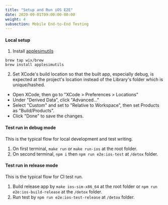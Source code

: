 ```yaml
---
title: "Setup and Run iOS E2E"
date: 2020-09-01T09:00:00-00:00
weight: 4
subsection: Mobile End-to-End Testing
---
```


#### Local setup
1. Install [applesimutils](https://github.com/wix/AppleSimulatorUtils)
```
brew tap wix/brew
brew install applesimutils
```
2. Set XCode's build location so that the built app, especially debug, is expected at the project's location instead of the Library's folder which is unique/hashed.
- Open XCode, then go to "XCode > Preferences > Locations"
- Under "Derived Data", click "Advanced..."
- Select "Custom" and set to "Relative to Workspace", then set Products as "Build/Products".
- Click "Done" to save the changes.

#### Test run in debug mode
This is the typical flow for local development and test writing.
1. On first terminal, `make run` or `make run-ios` at the root folder.
2. On second terminal, `npm i` then `npm run e2e:ios-test` at `/detox` folder.

#### Test run in release mode
This is the typical flow for CI test run.
1. Build release app by `make ios-sim-x86_64` at the root folder or `npm run e2e:ios-build-release` at the `/detox` folder.
2. Run test by `npm run e2e:ios-test-release` at `/detox` folder.
